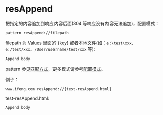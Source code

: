 # resAppend

把指定的内容追加到响应内容后面(304 等响应没有内容无法追加)，配置模式：

	pattern resAppend://filepath

filepath 为 [Values](http://local.whistlejs.com/#values) 里面的 {key} 或者本地文件(如：`e:\test\xxx`、`e:/test/xxx`、`/User/username/test/xxx` 等):

	Append body

pattern 参见[匹配方式](pattern.md)，更多模式请参考[配置模式](mode.md)。

例子：

	www.ifeng.com resAppend://{test-resAppend.html}


test-resAppend.html:

	Append body
